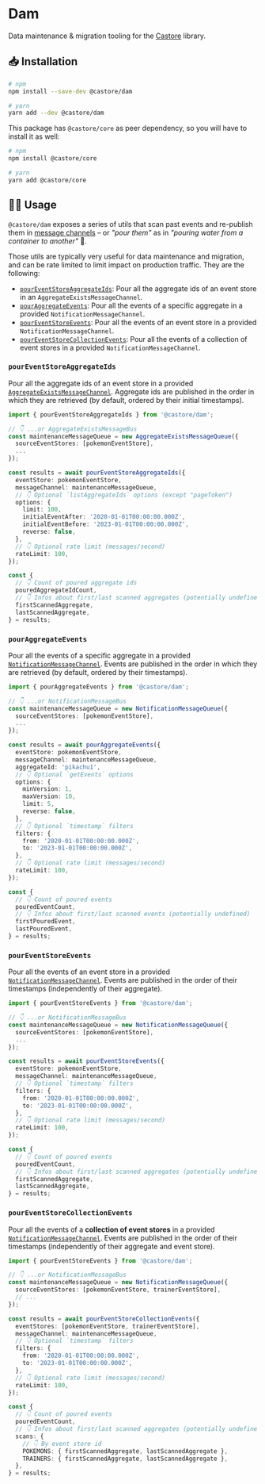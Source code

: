 # Dam

Data maintenance & migration tooling for the [Castore](https://github.com/castore-dev/castore) library.

## 📥 Installation

```bash
# npm
npm install --save-dev @castore/dam

# yarn
yarn add --dev @castore/dam
```

This package has `@castore/core` as peer dependency, so you will have to install it as well:

```bash
# npm
npm install @castore/core

# yarn
yarn add @castore/core
```

## 👩‍💻 Usage

`@castore/dam` exposes a series of utils that scan past events and re-publish them in [message channels](https://github.com/castore-dev/castore#--event-driven-architecture) – or _"pour them"_ as in _"pouring water from a container to another"_ 🫗.

Those utils are typically very useful for data maintenance and migration, and can be rate limited to limit impact on production traffic. They are the following:

- [`pourEventStoreAggregateIds`](#poureventstoreaggregateids): Pour all the aggregate ids of an event store in an `AggregateExistsMessageChannel`.
- [`pourAggregateEvents`](#pouraggregateevents): Pour all the events of a specific aggregate in a provided `NotificationMessageChannel`.
- [`pourEventStoreEvents`](#poureventstoreevents): Pour all the events of an event store in a provided `NotificationMessageChannel`.
- [`pourEventStoreCollectionEvents`](#poureventstorecollectionevents): Pour all the events of a collection of event stores in a provided `NotificationMessageChannel`.

### `pourEventStoreAggregateIds`

Pour all the aggregate ids of an event store in a provided [`AggregateExistsMessageChannel`](https://github.com/castore-dev/castore#--event-driven-architecture). Aggregate ids are published in the order in which they are retrieved (by default, ordered by their initial timestamps).

```ts
import { pourEventStoreAggregateIds } from '@castore/dam';

// 👇 ...or AggregateExistsMessageBus
const maintenanceMessageQueue = new AggregateExistsMessageQueue({
  sourceEventStores: [pokemonEventStore],
  ...
});

const results = await pourEventStoreAggregateIds({
  eventStore: pokemonEventStore,
  messageChannel: maintenanceMessageQueue,
  // 👇 Optional `listAggregateIds` options (except "pageToken")
  options: {
    limit: 100,
    initialEventAfter: '2020-01-01T00:00:00.000Z',
    initialEventBefore: '2023-01-01T00:00:00.000Z',
    reverse: false,
  },
  // 👇 Optional rate limit (messages/second)
  rateLimit: 100,
});

const {
  // 👇 Count of poured aggregate ids
  pouredAggregateIdCount,
  // 👇 Infos about first/last scanned aggregates (potentially undefined)
  firstScannedAggregate,
  lastScannedAggregate,
} = results;
```

### `pourAggregateEvents`

Pour all the events of a specific aggregate in a provided [`NotificationMessageChannel`](https://github.com/castore-dev/castore#--event-driven-architecture). Events are published in the order in which they are retrieved (by default, ordered by their timestamps).

```ts
import { pourAggregateEvents } from '@castore/dam';

// 👇 ...or NotificationMessageBus
const maintenanceMessageQueue = new NotificationMessageQueue({
  sourceEventStores: [pokemonEventStore],
  ...
});

const results = await pourAggregateEvents({
  eventStore: pokemonEventStore,
  messageChannel: maintenanceMessageQueue,
  aggregateId: 'pikachu1',
  // 👇 Optional `getEvents` options
  options: {
    minVersion: 1,
    maxVersion: 10,
    limit: 5,
    reverse: false,
  },
  // 👇 Optional `timestamp` filters
  filters: {
    from: '2020-01-01T00:00:00.000Z',
    to: '2023-01-01T00:00:00.000Z',
  },
  // 👇 Optional rate limit (messages/second)
  rateLimit: 100,
});

const {
  // 👇 Count of poured events
  pouredEventCount,
  // 👇 Infos about first/last scanned events (potentially undefined)
  firstPouredEvent,
  lastPouredEvent,
} = results;
```

### `pourEventStoreEvents`

Pour all the events of an event store in a provided [`NotificationMessageChannel`](https://github.com/castore-dev/castore#--event-driven-architecture). Events are published in the order of their timestamps (independently of their aggregate).

```ts
import { pourEventStoreEvents } from '@castore/dam';

// 👇 ...or NotificationMessageBus
const maintenanceMessageQueue = new NotificationMessageQueue({
  sourceEventStores: [pokemonEventStore],
  ...
});

const results = await pourEventStoreEvents({
  eventStore: pokemonEventStore,
  messageChannel: maintenanceMessageQueue,
  // 👇 Optional `timestamp` filters
  filters: {
    from: '2020-01-01T00:00:00.000Z',
    to: '2023-01-01T00:00:00.000Z',
  },
  // 👇 Optional rate limit (messages/second)
  rateLimit: 100,
});

const {
  // 👇 Count of poured events
  pouredEventCount,
  // 👇 Infos about first/last scanned aggregates (potentially undefined)
  firstScannedAggregate,
  lastScannedAggregate,
} = results;
```

### `pourEventStoreCollectionEvents`

Pour all the events of a **collection of event stores** in a provided [`NotificationMessageChannel`](https://github.com/castore-dev/castore#--event-driven-architecture). Events are published in the order of their timestamps (independently of their aggregate and event store).

```ts
import { pourEventStoreEvents } from '@castore/dam';

// 👇 ...or NotificationMessageBus
const maintenanceMessageQueue = new NotificationMessageQueue({
  sourceEventStores: [pokemonEventStore, trainerEventStore],
  // ...
});

const results = await pourEventStoreCollectionEvents({
  eventStores: [pokemonEventStore, trainerEventStore],
  messageChannel: maintenanceMessageQueue,
  // 👇 Optional `timestamp` filters
  filters: {
    from: '2020-01-01T00:00:00.000Z',
    to: '2023-01-01T00:00:00.000Z',
  },
  // 👇 Optional rate limit (messages/second)
  rateLimit: 100,
});

const {
  // 👇 Count of poured events
  pouredEventCount,
  // 👇 Infos about first/last scanned aggregates (potentially undefined)
  scans: {
    // 👇 By event store id
    POKEMONS: { firstScannedAggregate, lastScannedAggregate },
    TRAINERS: { firstScannedAggregate, lastScannedAggregate },
  },
} = results;
```
